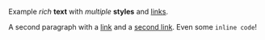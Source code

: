 Example *rich* **text** with _multiple_ **styles** and [links](https://www.notion.so/).

A second paragraph with a [link](https://www.notion.so/) and a [second link](https://www.notion.so/). Even some `inline code`!

